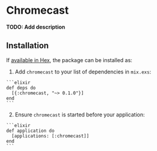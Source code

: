 # Chromecast

**TODO: Add description**

## Installation

If [available in Hex](https://hex.pm/docs/publish), the package can be installed as:

  1. Add `chromecast` to your list of dependencies in `mix.exs`:

    ```elixir
    def deps do
      [{:chromecast, "~> 0.1.0"}]
    end
    ```

  2. Ensure `chromecast` is started before your application:

    ```elixir
    def application do
      [applications: [:chromecast]]
    end
    ```

